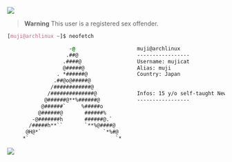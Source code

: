 
<a href="https://github.com/mujicat/"><img src="https://raw.githubusercontent.com/mujicat/mujicat/main/img/yummy.gif"></a>

> **Warning**
> This user is a registered sex offender.
```css
[muji@archlinux ~]$ neofetch

                    -@                    muji@archlinux
                   .##@                   -----------------
                  .####@                  Username: mujicat
                  @#####@                 Alias: muji
                . *######@                Country: Japan
               .##@o@#####@               
              /############@            
             /##############@             Infos: 15 y/o self-taught Newbie Dev!
            @######@**%######@            -----------------  
           @######`     %#####o           
          @######@       ######%          
        -@#######h       ######@.`        
       /#####h**``       `**%@####@       
      @H@*`                    `*%#@    
     *`                            `*     
```
<a href="https://github.com/mujicat/"><img src="https://raw.githubusercontent.com/mujicat/mujicat/main/img/yummy.gif"></a>